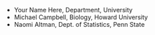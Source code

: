 
* Your Name Here, Department, University 
* Michael Campbell, Biology, Howard University
* Naomi Altman, Dept. of Statistics, Penn State

[url]: https://github.com/biostars/bootcamp-central/blob/master/web/2016/share/participants.md
